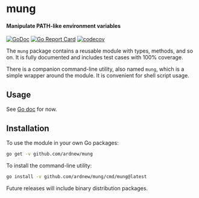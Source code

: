 [docimg]:https://godoc.org/github.com/ardnew/mung?status.svg
[docurl]:https://godoc.org/github.com/ardnew/mung
[repimg]:https://goreportcard.com/badge/github.com/ardnew/mung
[repurl]:https://goreportcard.com/report/github.com/ardnew/mung
[covimg]:https://codecov.io/gh/ardnew/mung/branch/main/graph/badge.svg
[covurl]:https://codecov.io/gh/ardnew/mung

# mung
#### Manipulate PATH-like environment variables

[![GoDoc][docimg]][docurl] [![Go Report Card][repimg]][repurl] [![codecov][covimg]][covurl]

The `mung` package contains a reusable module with types, methods, and so on.
It is fully documented and includes test cases with 100% coverage.

There is a companion command-line utility, also named `mung`, which is a simple
wrapper around the module. It is convenient for shell script usage.

## Usage

See [Go doc](https://godoc.org/github.com/ardnew/mung) for now.

## Installation

To use the module in your own Go packages:

```sh
go get -v github.com/ardnew/mung
```

To install the command-line utility:

```sh
go install -v github.com/ardnew/mung/cmd/mung@latest
```

Future releases will include binary distribution packages.
